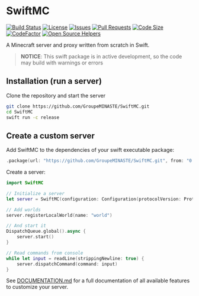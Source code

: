 # SwiftMC

[![Build Status](https://travis-ci.com/GroupeMINASTE/SwiftMC.svg?token=oK8ceAyYNdbxPjHsz2xq&branch=master)](https://travis-ci.com/GroupeMINASTE/SwiftMC)
[![License](https://img.shields.io/github/license/GroupeMINASTE/SwiftMC)](LICENSE)
[![Issues](https://img.shields.io/github/issues/GroupeMINASTE/SwiftMC)]()
[![Pull Requests](https://img.shields.io/github/issues-pr/GroupeMINASTE/SwiftMC)]()
[![Code Size](https://img.shields.io/github/languages/code-size/GroupeMINASTE/SwiftMC)]()
[![CodeFactor](https://www.codefactor.io/repository/github/groupeminaste/swiftmc/badge)](https://www.codefactor.io/repository/github/groupeminaste/swiftmc)
[![Open Source Helpers](https://www.codetriage.com/groupeminaste/swiftmc/badges/users.svg)](https://www.codetriage.com/groupeminaste/swiftmc)

A Minecraft server and proxy written from scratch in Swift.

> **NOTICE**: This swift package is in active development, so the code may build with warnings or errors

## Installation (run a server)

Clone the repository and start the server

```bash
git clone https://github.com/GroupeMINASTE/SwiftMC.git
cd SwiftMC
swift run -c release
```

## Create a custom server

Add SwiftMC to the dependencies of your swift executable package:

```swift
.package(url: "https://github.com/GroupeMINASTE/SwiftMC.git", from: "0.0.1")
```

Create a server:

```swift
import SwiftMC

// Initialize a server
let server = SwiftMC(configuration: Configuration(protocolVersion: ProtocolConstants.minecraft_1_15_2, port: 25565))

// Add worlds
server.registerLocalWorld(name: "world")

// And start it
DispatchQueue.global().async {
    server.start()
}

// Read commands from console
while let input = readLine(strippingNewline: true) {
    server.dispatchCommand(command: input)
}
```

See [DOCUMENTATION.md](DOCUMENTATION.md) for a full documentation of all available features to customize your server.

